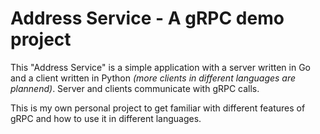 # Address Service - A gRPC demo project
This "Address Service" is a simple application with a server written in Go and a client written in Python _(more clients in different languages are plannend)_. Server and clients communicate with gRPC calls.

This is my own personal project to get familiar with different features of gRPC and how to use it in different languages.
